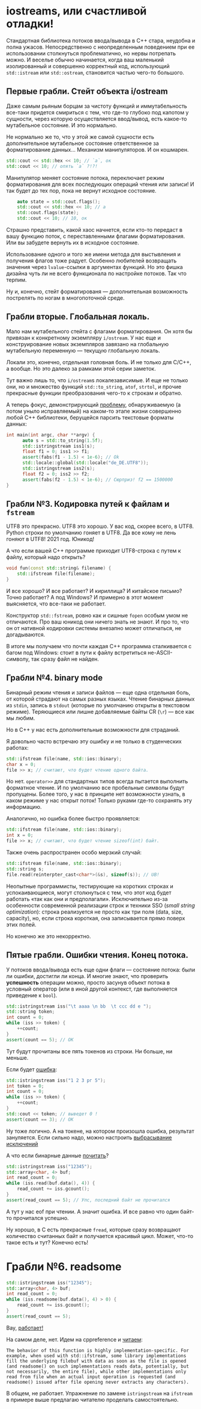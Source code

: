 # iostreams, или счастливой отладки!

Стандартная библиотека потоков ввода/вывода в C++ стара, неудобна и полна ужасов.
Непосредственно с неопределенным поведением при ее использовании столкнуться проблематично, но нервы потрепать можно. И веселье обычно начинается, когда ваш маленький изолированный и совершенно корректный код, использующий `std::istream` или `std::ostream`, становится частью чего-то большого.

## Первые грабли. Стейт объекта i/ostream

Даже самым рьяным борцам за чистоту функций и иммутабельность все-таки придется
смириться с тем, что где-то глубоко под капотом у сущности, через которую осуществляется
ввод/вывод, есть какое-то мутабельное состояние. И это нормально.

Не нормально же то, что у этой же самой сущности есть дополнительное мутабельное состояние
ответственное за форматирование данных... Механизм манипуляторов. И он кошмарен.

```C++
std::cout << std::hex << 10; // `a`, ок
std::cout << 10; // опять `a` ?!?!
```

Манипулятор меняет состояние потока, переключает режим форматирования для всех последующих
операций чтения или записи! И так будет до тех пор, пока не вернут исходное состояние.

```C++
    auto state = std::cout.flags();
    std::cout << std::hex << 10; // a
    std::cout.flags(state);
    std::cout << 10; // 10, ок
```

Страшно представить, какой хаос начнется, если кто-то передаст в вашу функцию
поток, с переставленными флагами форматирования. Или вы забудете вернуть их в исходное
состояние. 

Использование одного и того же имени метода для выстывления и получения флагов
тоже радует. Особенно любителей возвращать значения через `lvalue`-ссылки в аргументах функций. Но это фишка дизайна чуть ли не всего функционала по настройке потоков. Так что терпим.

Ну и, конечно, стейт форматированя — дополнительная возможность пострелять по ногам в многопоточной среде.

## Грабли вторые. Глобальная локаль.

Мало нам мутабельного стейта с флагами форматирования. Он хотя бы привязан к конкретному экземпляру `i/ostream`. У нас еще и конструирование новых экземпляров завязано на глобальную мутабельную переменную — текущую глобальную локаль.

Локали это, конечно, отдельная головная боль. И не только для C/C++, а вообще.
Но это далеко за рамками этой серии заметок.

Тут важно лишь то, что `i/ostream`s локалезависимые. И еще не только они, но и множество 
функций `std::to_string`, `atof`, `strtol`, и прочие прекрасные функции преобразования чего-то к строкам и обратно.

А теперь фокус, демонстрирующий [проблему](https://rextester.com/YNIVO68121), обнаруживаемую (а потом уныло исправляемый) на каком-то этапе жизни совершенно любой C++ библиотеки, берущейся парсить текстовые форматы данных:

```C++
int main(int argc, char **argv) {
      auto s = std::to_string(1.5f);
      std::istringstream iss1(s);
      float f1 = 0; iss1 >> f1;
      assert(fabs(f1 - 1.5) < 1e-6); // Ok
      std::locale::global(std::locale("de_DE.UTF8"));
      std::istringstream iss2(s);
      float f2 = 0; iss2 >> f2;
      assert(fabs(f2 - 1.5) < 1e-6); // Сюрприз! f2 == 1500000
}
```


## Грабли №3. Кодировка путей к файлам и `fstream`

UTF8 это прекрасно. UTF8 это хорошо. У вас код, скорее всего, в UTF8. Python
строки по умолчанию гоняет в UTF8. Да все кому не лень гоняют в UTF8! 2021 год. Юникод!

А что если вашей C++ программе приходит UTF8-строка 
с путем к файлу, который надо открыть?


```C++
void fun(const std::string& filename) {
    std::ifstream file(filename);
}
```

И все хорошо? И все работает? И кириллица? И китайское письмо? Точно работает?
А под Windows? И примерно в этот момент выясняется, что все-таки не работает.

Конструктор `std::fstream`, ровно как и сишные `fopen` особым умом не отличаются.
Про ваш юникод они ничего знать не знают. И про то, что он от нативной кодировки системы
внезапно может отличаться, не догадываются.

В итоге мы получаем что почти каждая C++ программа сталкивается с багом под Windows: 
стоит в пути к файлу встретиться не-ASCII-символу, так сразу файл не найден.

## Грабли №4. binary mode

Бинарный режим чтения и записи файлов — еще одна отдельная боль, от которой
страдают на самых разных языках. Чтение бинарных данных из `stdin`, запись в `stdout` (которые по умолчанию открыты в текстовом режиме). Теряющиеся или лишне добавляемые байты CR (`\r`) — все как мы любим.

Но в C++ у нас есть дополнительные возможности для страданий.

Я довольно часто встречаю эту ошибку и не только в студенческих работах:

```C++
std::ifstream file(name, std::ios::binary);
char x = 0;
file >> x; // считают, что будет чтение одного байта.
```

Но нет. `operator>>` для стандартных типов всегда пытается выполнить форматное чтение.
И по умолчанию все пробельные символы будут пропущены. Более того, у нас в принципе
нет возможности узнать, в каком режиме у нас открыт поток! Только руками где-то сохранять
эту информацию.

Аналогично, но ошибка более быстро проявляется:

```C++
std::ifstream file(name, std::ios::binary);
int x = 0;
file >> x; // считают, что будет чтение sizeof(int) байт.
```

Также очень распространен особо мерзкий случай:

```C++
std::ifstream file(name, std::ios::binary);
std::string s;
file.read(reinterpter_cast<char*>(&s), sizeof(s)); // UB!
```

Неопытные программисты, тестирующие на коротких строках и успокаивающиеся, могут
столкнуться с тем, что этот код будет работать «так как они и предполагали». Исключительно
из-за особенности современной реализации строк и техники SSO (_small string optimization_):
строка реализуется не просто как три поля (data, size, capacity), но, если строка короткая, она 
записывается прямо поверх этих полей.

Но конечно же это некорректно.

## Пятые грабли. Ошибки чтения. Конец потока.

У потоков ввода/вывода есть еще одни флаги — состояние потока: были ли ошибки,
достигли ли конца. И многие знают, что проверить __успешность__ операции можно, просто засунув объект
потока в условный оператор (или в иной другой контекст, где выполняется приведение к `bool`).

```C++
std::istringstream iss("\t aaaa \n bb  \t ccc dd e ");
std::string token;
int count = 0;
while (iss >> token) {
    ++count;
}
assert(count == 5); // OK
```

Тут будут прочитаны все пять токенов из строки. Ни больше, ни меньше.

Если будет [ошибка](https://godbolt.org/z/cYcGo5W89):

```C++
std::istringstream iss("1 2 3 рг 5");
int token = 0;
int count = 0;
while (iss >> token) {
    ++count;
}
std::cout << token; // выведет 0 ! 
assert(count == 3); // OK
```

Ну тоже логично. А на токене, на котором произошла ошибка, результат зануляется.
Если сильно надо, можно настроить [выбрасывание исключений](https://en.cppreference.com/w/cpp/io/basic_ios/exceptions)

А что если бинарные данные [почитать](https://godbolt.org/z/4dMEabM59)?

```C++
std::istringstream iss("12345");
std::array<char, 4> buf;
int read_count = 0;
while (iss.read(buf.data(), 4)) {
    read_count += iss.gcount();
}
assert(read_count == 5); // Упс, последний байт не прочитался
```

А тут у нас eof при чтении. А значит ошибка. И все равно что один байт-то прочитался успешно.

Ну хорошо, в C есть прекрасные `fread`, которые сразу возвращают количество считанных байт и получается красивый цикл.
Может, что-то такое есть и тут? Конечно есть!


# Грабли №6. readsome

```C++
std::istringstream iss("12345");
std::array<char, 4> buf;
int read_count = 0;
while (iss.readsome(buf.data(), 4) > 0) {
    read_count += iss.gcount();
}
assert(read_count == 5);
```
Вау, [работает!](https://godbolt.org/z/4KbGrdbcW)


На самом деле, нет. Идем на cppreference и [читаем](https://en.cppreference.com/w/cpp/io/basic_istream/readsome):

```
The behavior of this function is highly implementation-specific. For example, when used with std::ifstream, some library implementations fill the underlying filebuf with data as soon as the file is opened (and readsome() on such implementations reads data, potentially, but not necessarily, the entire file), while other implementations only read from file when an actual input operation is requested (and readsome() issued after file opening never extracts any characters).
```

В общем, не работает. Упражнение по замене `istringstream` на `ifstream` в примере выше предлагаю читателю проделать самостоятельно.


